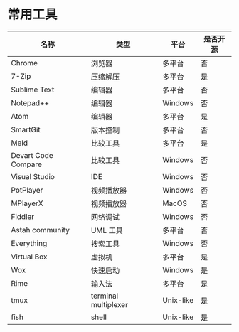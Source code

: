 # 常用工具

| 名称 | 类型 | 平台 | 是否开源 |
|---|---|---|---|
| Chrome | 浏览器 | 多平台 | 否 |
| 7-Zip | 压缩解压 | 多平台 | 是 |
| Sublime Text | 编辑器 | 多平台 | 否 |
| Notepad++ | 编辑器 | Windows | 否 |
| Atom | 编辑器 | 多平台 | 是 |
| SmartGit | 版本控制 | 多平台 | 否 |
| Meld | 比较工具 | 多平台 | 是 |
| Devart Code Compare | 比较工具 | Windows | 否 |
| Visual Studio | IDE | Windows | 否 |
| PotPlayer | 视频播放器 | Windows | 否 |
| MPlayerX | 视频播放器 | MacOS | 否 |
| Fiddler | 网络调试 | Windows | 否 |
| Astah community | UML 工具 | 多平台 | 否 |
| Everything | 搜索工具 | Windows | 否 |
| Virtual Box | 虚拟机 | 多平台 | 是 |
| Wox | 快速启动 | Windows | 是 |
| Rime | 输入法 | 多平台 | 是 |
| tmux | terminal multiplexer | Unix-like | 是 |
| fish | shell | Unix-like | 是 |

